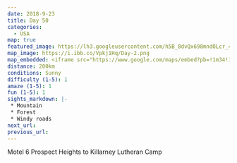```yaml
---
date: 2018-9-23
title: Day 50
categories:
  - USA
map: true
featured_image: https://lh3.googleusercontent.com/h5B_8dvQx698mndOLcr_4aPOIOWPcZrVEiqrjZvdCyxeJBYxqS1YC8He7ZeMygzkB9Zucg5UfgXGxuVFabfKdcnvPsfmcOrnbndJzydrOJB92OL1A5GL3CO5GLWrdkEYEulte8gT_zeX2zSRO9Vvoni0jNfQtz8KHJAByjIXLjg72Qe9v2Sx53XDkemwODQTqG3g1HmU_npqJU7meR2ruytzhh7bcvTxgokETx377t6jg3wXOl4K9O0233eaQBfz3BpceygwRtWrqVhml2Z4eY39iJaMOmiWmN1UFbVCu1T5RMknttJyC45KQjyZuPo1ZDpOuBjNmu-d6_nhc5V3XMLp6nYjkqQWMDzCP0EmZVEXDMcsE57FokUvbBWwiGI24K-vyfv-xEGBDuNP7ct7Q7sJ3qLt8GFFPdx7Ofso4uEd2OrJBfZCoH6aGOEuNU085KBJakxnSs-k2Avta4ty8LH6PnIi7d0MwV3FGBaY2KZ6ocCIBFNCoX6ow6B1hNQC4P2I3lgk18z_F-jGlMCVkvilx_02SmGdRjQEnRU-MdeTW8qgu8acRMrKfIUaej5_2nn2KsKMwyXGNoqzmX7t_Krpjdcg_ZTEc9Yau_XY1DgYJPOtSecHzqWIUgWhh5uOhjfOUXcnX-z5cDqebhkNgXejRtnAqDegw2xvtgH4r28Fk_SX=w1631-h1010-no
map_image: https://i.ibb.co/Vpkj1Hq/Day-2.png
map_embedded: <iframe src="https://www.google.com/maps/embed?pb=!1m34!1m12!1m3!1d1519800.9107765625!2d-87.16771565806805!3d41.928090253236064!2m3!1f0!2f0!3f0!3m2!1i1024!2i768!4f13.1!4m19!3e0!4m5!1s0x880fb8fb9489b7e3%3A0xf0e5625d3e6ce30a!2sMotel%206%20Prospect%20Heights%20IL%2C%20North%20Milwaukee%20Avenue%2C%20Prospect%20Heights%2C%20IL%2C%20USA!3m2!1d42.104709!2d-87.88879229999999!4m5!1s0x883d218de74255b9%3A0x342d4c39f476a04f!2sClarklake%2C%20MI%2C%20USA!3m2!1d42.121429299999996!2d-84.344951!4m5!1s0x883ce6d9b2e72b5f%3A0x20d229b0489a4ffc!2sKillarney%20Lutheran%20Camp%2C%20Chisholm%20Road%2C%20Onsted%2C%20MI%2C%20USA!3m2!1d42.046575999999995!2d-84.17333099999999!5e0!3m2!1sen!2sau!4v1577454199092!5m2!1sen!2sau" width="100%" height="500" frameborder="0" style="border:0;" allowfullscreen=""></iframe>
distance: 200km
conditions: Sunny
difficulty (1-5): 1 
amaze (1-5): 1
fun (1-5): 1
sights_markdown: |-
 * Mountain
 * Forest
 * Windy roads
next_url:
previous_url:
---
```

Motel 6 Prospect Heights to Killarney Lutheran Camp


